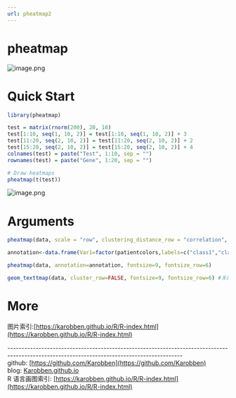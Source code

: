 ```yaml
---
url: pheatmap2
---
```

# pheatmap

![image.png](https://cdn.nlark.com/yuque/0/2020/png/691897/1579753913996-d4eb64fe-3bcd-464f-abb5-4cbd0cc72c99.png#align=left&display=inline&height=293&name=image.png&originHeight=293&originWidth=669&size=24519&status=done&style=none&width=669)
<a name="KbDPP"></a>
# Quick Start

```r
library(pheatmap)

test = matrix(rnorm(200), 20, 10)
test[1:10, seq(1, 10, 2)] = test[1:10, seq(1, 10, 2)] + 3
test[11:20, seq(2, 10, 2)] = test[11:20, seq(2, 10, 2)] + 2
test[15:20, seq(2, 10, 2)] = test[15:20, seq(2, 10, 2)] + 4
colnames(test) = paste("Test", 1:10, sep = "")
rownames(test) = paste("Gene", 1:20, sep = "")

# Draw heatmaps
pheatmap(t(test))
```
![image.png](https://cdn.nlark.com/yuque/0/2020/png/691897/1579958638022-54f7fd13-ff7d-4a6b-a094-6d75603ed5a9.png#align=left&display=inline&height=560&name=image.png&originHeight=560&originWidth=400&size=28982&status=done&style=none&width=400)


<a name="nU3ns"></a>
# Arguments
```r
pheatmap(data, scale = "row", clustering_distance_row = "correlation", fontsize=9, fontsize_row=6) #改变排序算法

annotation<-data.frame(Var1=factor(patientcolors,labels=c("class1","class2")),Var2=groups)

pheatmap(data, annotation=annotation, fontsize=9, fontsize_row=6)

geom_texttmap(data, cluster_row=FALSE, fontsize=9, fontsize_row=6) #关闭按行排序(aes(label = B, vjust = 1.1, hjust = -0.5, angle = 45), show_guide = FALSE)
```


<a name="FG8Ad"></a>
# More
图片索引:[https://karobben.github.io/R/R-index.html](https://karobben.github.io/R/R-index.html)





--------------------------------------------------------------------------------------------------------------------------------------------<br />github: [https://github.com/Karobben](https://github.com/Karobben)<br />blog: [Karobben.github.io](http://Karobben.github.io)<br />R 语言画图索引: [https://karobben.github.io/R/R-index.html](https://karobben.github.io/R/R-index.html)
